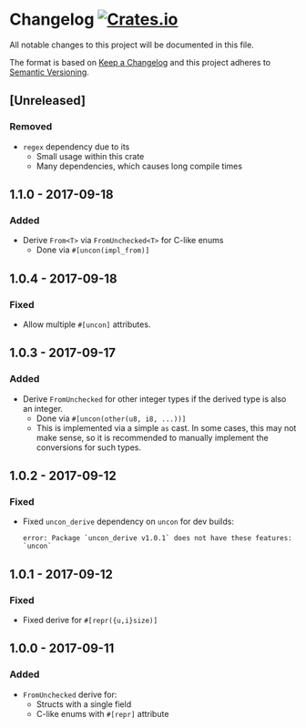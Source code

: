 # Changelog [![Crates.io][crate-badge]][crate]
All notable changes to this project will be documented in this file.

The format is based on [Keep a Changelog](http://keepachangelog.com/en/1.0.0/)
and this project adheres to [Semantic Versioning](http://semver.org/spec/v2.0.0.html).

## [Unreleased]
### Removed
- `regex` dependency due to its
  - Small usage within this crate
  - Many dependencies, which causes long compile times

## 1.1.0 - 2017-09-18
### Added
- Derive `From<T>` via `FromUnchecked<T>` for C-like enums
  - Done via `#[uncon(impl_from)]`

## 1.0.4 - 2017-09-18
### Fixed
- Allow multiple `#[uncon]` attributes.

## 1.0.3 - 2017-09-17
### Added
- Derive `FromUnchecked` for other integer types if the derived type is also an
  integer.
  - Done via `#[uncon(other(u8, i8, ...))]`
  - This is implemented via a simple `as` cast. In some cases, this may not make
    sense, so it is recommended to manually implement the conversions for such
    types.

## 1.0.2 - 2017-09-12
### Fixed
- Fixed `uncon_derive` dependency on `uncon` for dev builds:

  ```
  error: Package `uncon_derive v1.0.1` does not have these features: `uncon`
  ```

## 1.0.1 - 2017-09-12
### Fixed
- Fixed derive for `#[repr({u,i}size)]`

## 1.0.0 - 2017-09-11
### Added
- `FromUnchecked` derive for:
    - Structs with a single field
    - C-like enums with `#[repr]` attribute

[crate]:       https://crates.io/crates/uncon_derive
[crate-badge]: https://img.shields.io/crates/v/uncon_derive.svg
